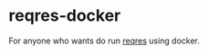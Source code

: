 # reqres-docker
For anyone who wants do run [reqres](https://github.com/benhowdle89/reqres) using docker.
